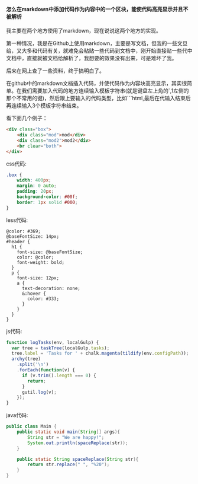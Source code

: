 
#### 怎么在markdown中添加代码作为内容中的一个区块，能使代码高亮显示并且不被解析

我主要在两个地方使用了markdown，现在说说这两个地方的实现。

第一种情况，我是在Github上使用markdown，主要是写文档，但我的一些文旦给，又大多和代码有关，就难免会粘贴一些代码到文档中，刚开始直接贴一些代中文档中，直接就被文档给解析了，我想要的效果没有出来，可是难坏了我。

后来在网上查了一些资料，终于搞明白了。

在github中的markdown文档插入代码，并使代码作为内容块高亮显示，其实很简单。在我们需要加入代码的地方连续输入模板字符串(就是键盘左上角的`,1左侧的那个不常用的键)，然后跟上要输入的代码类型，比如```html,最后在代输入结束后再连续输入3个模板字符串结束。

看下面几个例子：
```html
<div class="box">
    <div class="mod">mod</div>
    <div class="mod2">mod2</div>
    <br clear="both">
</div>
```

css代码:
```css
.box {
    width: 400px;
    margin: 0 auto;
    padding: 20px;
    background-color: #00f;
    border: 1px solid #000;
}
```
less代码:
```less
@color: #369;
@baseFontSize: 14px;
#header {
  h1 {
    font-size: @baseFontSize;
    color: @color;
    font-weight: bold;
  }
  p {
    font-size: 12px;
    a {
      text-decoration: none;
      &:hover {
        color: #333;
      }
    }
  }
}
```
js代码:
```javascript
function logTasks(env, localGulp) {
  var tree = taskTree(localGulp.tasks);
  tree.label = 'Tasks for ' + chalk.magenta(tildify(env.configPath));
  archy(tree)
    .split('\n')
    .forEach(function(v) {
      if (v.trim().length === 0) {
        return;
      }
      gutil.log(v);
    });
}
```
java代码:
```java
public class Main {
	public static void main(String[] args){
		String str = "We are happy!";
		System.out.println(spaceReplace(str));
	}

	public static String spaceReplace(String str){
		return str.replace(" ", "%20");
	}
}
```